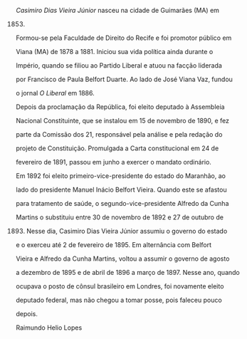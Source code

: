 

*Casimiro Dias Vieira Júnior* nasceu na cidade de Guimarães (MA) em

1853.



Formou-se pela Faculdade de Direito do Recife e foi promotor público em

Viana (MA) de 1878 a 1881. Iniciou sua vida política ainda durante o

Império, quando se filiou ao Partido Liberal e atuou na facção liderada

por Francisco de Paula Belfort Duarte. Ao lado de José Viana Vaz, fundou

o jornal *O Liberal* em 1886.



Depois da proclamação da República, foi eleito deputado à Assembleia

Nacional Constituinte, que se instalou em 15 de novembro de 1890, e fez

parte da Comissão dos 21, responsável pela análise e pela redação do

projeto de Constituição. Promulgada a Carta constitucional em 24 de

fevereiro de 1891, passou em junho a exercer o mandato ordinário.



Em 1892 foi eleito primeiro-vice-presidente do estado do Maranhão, ao

lado do presidente Manuel Inácio Belfort Vieira. Quando este se afastou

para tratamento de saúde, o segundo-vice-presidente Alfredo da Cunha

Martins o substituiu entre 30 de novembro de 1892 e 27 de outubro de

1893. Nesse dia, Casimiro Dias Vieira Júnior assumiu o governo do estado

e o exerceu até 2 de fevereiro de 1895. Em alternância com Belfort

Vieira e Alfredo da Cunha Martins, voltou a assumir o governo de agosto

a dezembro de 1895 e de abril de 1896 a março de 1897. Nesse ano, quando

ocupava o posto de cônsul brasileiro em Londres, foi novamente eleito

deputado federal, mas não chegou a tomar posse, pois faleceu pouco

depois.



Raimundo Helio Lopes



